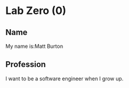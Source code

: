 # Lab Zero (0)

## Name
My name is:Matt Burton

## Profession
I want to be a software engineer when I grow up.
